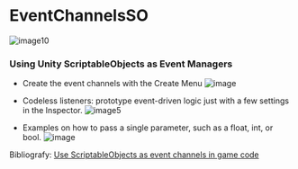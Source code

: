 # EventChannelsSO
![image10](https://github.com/pablomarcos/EventChannelsSO/assets/10771957/8f8dc6b6-8a31-444a-897e-7238873d6cda)

### Using Unity ScriptableObjects as Event Managers
- Create the event channels with the Create Menu
![image](https://github.com/pablomarcos/EventChannelsSO/assets/10771957/70049280-5b64-4f5e-8c75-af89ac40bb66)

- Codeless listeners: prototype event-driven logic just with a few settings in the Inspector.
  ![image5](https://github.com/pablomarcos/EventChannelsSO/assets/10771957/5ed8e944-d462-4e03-9d4e-7f32d1190478)

- Examples on how to pass a single parameter, such as a float, int, or bool.
![image](https://github.com/pablomarcos/EventChannelsSO/assets/10771957/458a705f-1c08-4634-8d02-8624a1321619)

Bibliografy: [Use ScriptableObjects as event channels in game code](https://unity.com/how-to/scriptableobjects-event-channels-game-code)
